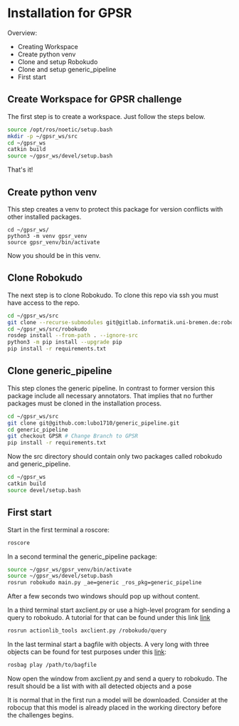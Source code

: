 # Installation for GPSR
Overview:
+ Creating Workspace
+ Create python venv
+ Clone and setup Robokudo
+ Clone and setup generic_pipeline
+ First start

## Create Workspace for GPSR challenge

The first step is to create a workspace. Just follow the steps below.

```bash
source /opt/ros/noetic/setup.bash
mkdir -p ~/gpsr_ws/src
cd ~/gpsr_ws
catkin build
source ~/gpsr_ws/devel/setup.bash
```

That's it!

## Create python venv

This step creates a venv to protect this package for version conflicts with other installed packages.

```
cd ~/gpsr_ws/
python3 -m venv gpsr_venv
source gpsr_venv/bin/activate
```
Now you should be in this venv.

## Clone Robokudo

The next step is to clone Robokudo. To clone this repo via ssh you must have access to the repo.

```bash
cd ~/gpsr_ws/src
git clone --recurse-submodules git@gitlab.informatik.uni-bremen.de:robokudo/robokudo.git #ssh
cd ~/gpsr_ws/src/robokudo
rosdep install --from-path . --ignore-src 
python3 -m pip install --upgrade pip
pip install -r requirements.txt
```

## Clone generic_pipeline

This step clones the generic pipeline. In contrast to former version this package include all necessary
annotators. That implies that no further packages must be cloned in the installation process.

```bash
cd ~/gpsr_ws/src
git clone git@github.com:lubo1710/generic_pipeline.git
cd generic_pipeline
git checkout GPSR # Change Branch to GPSR
pip install -r requirements.txt
```

Now the src directory should contain only two packages called robokudo and generic_pipeline.

```bash
cd ~/gpsr_ws
catkin build
source devel/setup.bash
```

## First start

Start in the first terminal a roscore:

```bash
roscore
```

In a second terminal the generic_pipeline package:
```bash
source ~/gpsr_ws/gpsr_venv/bin/activate
source ~/gpsr_ws/devel/setup.bash
rosrun robokudo main.py _ae=generic _ros_pkg=generic_pipeline
```

After a few seconds two windows should pop up without content.

In a third terminal start axclient.py or use a high-level program for sending a query to robokudo.
A tutorial for that can be found under this link [link](http://wiki.ros.org/actionlib_tutorials/Tutorials/Calling%20Action%20Server%20without%20Action%20Client#Use_axclient_from_actionlib)

```bash
rosrun actionlib_tools axclient.py /robokudo/query
```

In the last terminal start a bagfile with objects. A very long with three objects can be found for
test purposes under this [link](https://nc.uni-bremen.de/index.php/s/9EKy8WCHnBAB9a6):

```bash
rosbag play /path/to/bagfile
```

Now open the window from axclient.py and send a query to robokudo. The result should be a list with 
with all detected objects and a pose

It is normal that in the first run a model will be downloaded. Consider at the robocup that this model is already
placed in the working directory before the challenges begins.